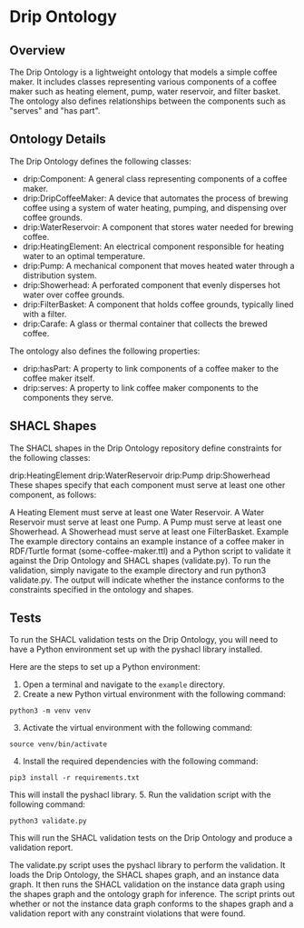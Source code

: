 # Drip Ontology

## Overview
The Drip Ontology is a lightweight ontology that models a simple coffee maker. It includes classes representing various components of a coffee maker such as heating element, pump, water reservoir, and filter basket. The ontology also defines relationships between the components such as "serves" and "has part".

## Ontology Details
The Drip Ontology defines the following classes:

- drip:Component: A general class representing components of a coffee maker.
- drip:DripCoffeeMaker: A device that automates the process of brewing coffee using a system of water heating, pumping, and dispensing over coffee grounds.
- drip:WaterReservoir: A component that stores water needed for brewing coffee.
- drip:HeatingElement: An electrical component responsible for heating water to an optimal temperature.
- drip:Pump: A mechanical component that moves heated water through a distribution system.
- drip:Showerhead: A perforated component that evenly disperses hot water over coffee grounds.
- drip:FilterBasket: A component that holds coffee grounds, typically lined with a filter.
- drip:Carafe: A glass or thermal container that collects the brewed coffee.

The ontology also defines the following properties:

- drip:hasPart: A property to link components of a coffee maker to the coffee maker itself.
- drip:serves: A property to link coffee maker components to the components they serve.

## SHACL Shapes
The SHACL shapes in the Drip Ontology repository define constraints for the following classes:

drip:HeatingElement
drip:WaterReservoir
drip:Pump
drip:Showerhead
These shapes specify that each component must serve at least one other component, as follows:

A Heating Element must serve at least one Water Reservoir.
A Water Reservoir must serve at least one Pump.
A Pump must serve at least one Showerhead.
A Showerhead must serve at least one FilterBasket.
Example
The example directory contains an example instance of a coffee maker in RDF/Turtle format (some-coffee-maker.ttl) and a Python script to validate it against the Drip Ontology and SHACL shapes (validate.py). To run the validation, simply navigate to the example directory and run python3 validate.py. The output will indicate whether the instance conforms to the constraints specified in the ontology and shapes.

## Tests
To run the SHACL validation tests on the Drip Ontology, you will need to have a Python environment set up with the pyshacl library installed.

Here are the steps to set up a Python environment:

1. Open a terminal and navigate to the `example` directory.
2. Create a new Python virtual environment with the following command:
```
python3 -m venv venv
```
3. Activate the virtual environment with the following command:
```
source venv/bin/activate
```
4. Install the required dependencies with the following command:
```
pip3 install -r requirements.txt
```
This will install the pyshacl library.
5. Run the validation script with the following command:
```
python3 validate.py
```

This will run the SHACL validation tests on the Drip Ontology and produce a validation report.

The validate.py script uses the pyshacl library to perform the validation. It loads the Drip Ontology, the SHACL shapes graph, and an instance data graph. It then runs the SHACL validation on the instance data graph using the shapes graph and the ontology graph for inference. The script prints out whether or not the instance data graph conforms to the shapes graph and a validation report with any constraint violations that were found.
